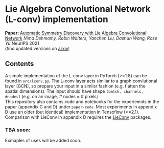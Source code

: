 # Lie Algebra Convolutional Network (L-conv) implementation  
__Paper:__ [Automatic Symmetry Discovery with Lie Algebra Convolutional Network](https://papers.nips.cc/paper/2021/file/148148d62be67e0916a833931bd32b26-Paper.pdf) _Nima Dehmamy, Robin Walters, Yanchen Liu, Dashun Wang, Rose Yu_ NeurIPS 2021  
(find updated versions on [arxiv](https://arxiv.org/abs/2109.07103)) 


## Contents
A simple implementation of the L-conv layer in PyTorch (>=1.8) can be found in `src/lconv.py`.
The L-conv layer acts similar to a graph convlutional layer (GCN), so prepare your input in a similar fashion (e.g. flatten the spatial dimensions). 
The input should have shape `(batch, channels, #nodes)` (e.g. on an image, # nodes = # pixels)  
This repository also contains code and notebooks for the experiemnts in the paper (appendix C and D) under `paper-code`. 
Most experiments in appendix D use an older (but identical) implementation in Tensoflow (>=2.1). 
Comparison with LieConv in appendix D requires the [LieConv](https://github.com/mfinzi/LieConv) packages. 

### TBA soon:
Exmaples of uses will be added soon.
